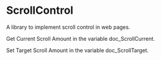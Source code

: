# ScrollControl
A library to implement scroll control in web pages.

Get Current Scroll Amount in the variable doc_ScrollCurrent.

Set Target Scroll Amount in the variable doc_ScrollTarget.
